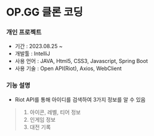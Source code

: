 # OP.GG 클론 코딩
### 개인 프로젝트
- 기간 : 2023.08.25 ~ 
- 개발툴 : IntelliJ
- 사용 언어 : JAVA, Html5, CSS3, Javascript, Spring Boot
- 사용 기술 : Open API(Riot), Axios, WebClient

### 기능 설명
- Riot API를 통해 아이디를 검색하여 3가지 정보를 알 수 있음
>1. 아이콘, 레벨, 티어 정보
>2. 인게임 정보
>3. 대전 기록